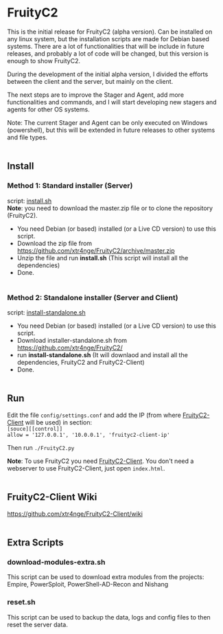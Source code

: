 # FruityC2

This is the initial release for FruityC2 (alpha version). Can be installed on any linux system, but the installation scripts are made for Debian based systems. There are a lot of functionalities that will be include in future releases, and probably a lot of code will be changed, but this version is enough to show FruityC2.

During the development of the initial alpha version, I divided the efforts between the client and the server, but mainly on the client. 

The next steps are to improve the Stager and Agent, add more functionalities and commands, and I will start developing new stagers and agents for other OS systems.

Note: The current Stager and Agent can be only executed on Windows (powershell), but this will be extended in future releases to other systems and file types.
<br><br>

## Install

### Method 1: Standard installer (Server)

script: [install.sh](https://github.com/xtr4nge/FruityC2/blob/master/install.sh)
<br>**Note**: you need to download the master.zip file or to clone the repository (FruityC2).

- You need Debian (or based) installed (or a Live CD version) to use this script.
- Download the zip file from https://github.com/xtr4nge/FruityC2/archive/master.zip
- Unzip the file and run **install.sh** (This script will install all the dependencies)
- Done.
<br><br>

### Method 2: Standalone installer (Server and Client)

script: [install-standalone.sh](https://github.com/xtr4nge/FruityC2/blob/master/install-standalone.sh)

- You need Debian (or based) installed (or a Live CD version) to use this script.
- Download installer-standalone.sh from https://github.com/xtr4nge/FruityC2/
- run **install-standalone.sh** (It will downlaod and install all the dependencies, FruityC2 and FruityC2-Client)
- Done.
<br><br>

## Run

Edit the file `config/settings.conf` and add the IP (from where [FruityC2-Client](https://github.com/xtr4nge/FruityC2-Client) will be used) in section:
<br>
`[souce][[control]]`
<br>
`allow = '127.0.0.1', '10.0.0.1', 'fruityc2-client-ip'`

Then run `./FruityC2.py`

**Note**: To use FruityC2 you need [FruityC2-Client](https://github.com/xtr4nge/FruityC2-Client). You don't need a webserver to use FruityC2-Client, just open `index.html`.
<br><br>

## FruityC2-Client Wiki
https://github.com/xtr4nge/FruityC2-Client/wiki
<br><br>

## Extra Scripts

### download-modules-extra.sh
This script can be used to download extra modules from the projects: Empire, PowerSploit, PowerShell-AD-Recon and Nishang

### reset.sh
This script can be used to backup the data, logs and config files to then reset the server data.
